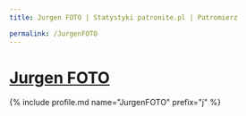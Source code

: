 ```yaml
---
title: Jurgen FOTO | Statystyki patronite.pl | Patromierz

permalink: /JurgenFOTO
---
```


# [Jurgen FOTO](https://patronite.pl/JurgenFOTO)

{% include profile.md name="JurgenFOTO" prefix="j" %}
